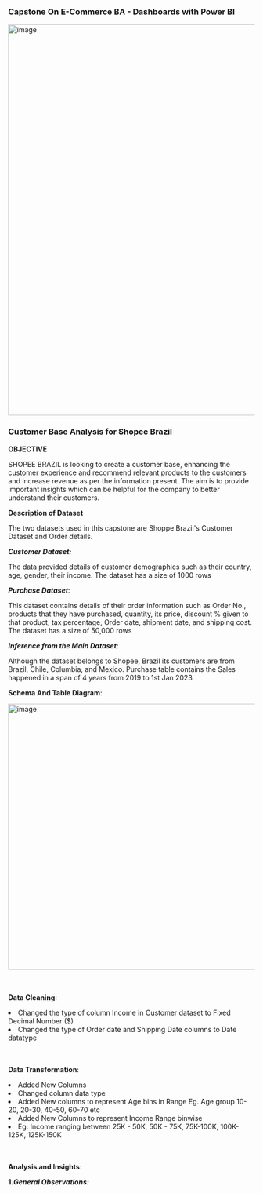 ### Capstone On E-Commerce BA - Dashboards with Power BI ###

<img width="797" alt="image" src="https://github.com/radha-r27/radha-r27/assets/144864829/ede2793e-5ea9-4cac-ab10-9eeed6f989a0">

### Customer Base Analysis for Shopee Brazil ###
**OBJECTIVE**

SHOPEE BRAZIL is looking to create a customer base, enhancing the customer experience and recommend relevant
products to the customers and increase revenue as per the information present.
The aim is to provide important insights which can be helpful for the company to better understand their
customers.

**Description of Dataset**

The two datasets used in this capstone are Shoppe Brazil's Customer Dataset and Order details.

**_Customer Dataset:_**

The data provided details of customer demographics such as their country, age, gender, their income. The dataset has a size of 1000 rows


**_Purchase Dataset_**:

This dataset contains details of their order information such as Order No., products that they have purchased, quantity, its price, discount % given
to that product, tax percentage, Order date, shipment date, and shipping cost. The dataset has a size of 50,000 rows

**_Inference from the Main Dataset_**:

Although the dataset belongs to Shopee, Brazil its customers are from Brazil, Chile, Columbia, and Mexico. Purchase table contains the Sales
happened in a span of 4 years from 2019 to 1st Jan 2023

**Schema And Table Diagram**:

<img width="542" alt="image" src="https://github.com/radha-r27/radha-r27/assets/144864829/01c293a7-d7ec-4eca-9217-3b15751d38c9">

<Br></Br>
**Data Cleaning**:

 <li> Changed the type of column Income in Customer dataset to Fixed Decimal Number ($)</li>
 <li> Changed the type of Order date and Shipping Date columns to Date datatype</li>

<Br></Br>
**Data Transformation**:

 <li> Added New Columns </li>
 <li> Changed column data type </li>
 <li> Added New columns to represent Age bins in Range Eg. Age group 10-20, 20-30, 40-50, 60-70 etc</li>
 <li> Added New Columns to represent Income Range binwise </li>
            <li> Eg. Income ranging between 25K - 50K, 50K - 75K, 75K-100K, 100K-125K, 125K-150K</li>
<Br></Br>

**Analysis and Insights**:

   **1._General Observations:_**

<!---
radha-r27/radha-r27 is a ✨ special ✨ repository because its `README.md` (this file) appears on your GitHub profile.
You can click the Preview link to take a look at your changes.
--->
